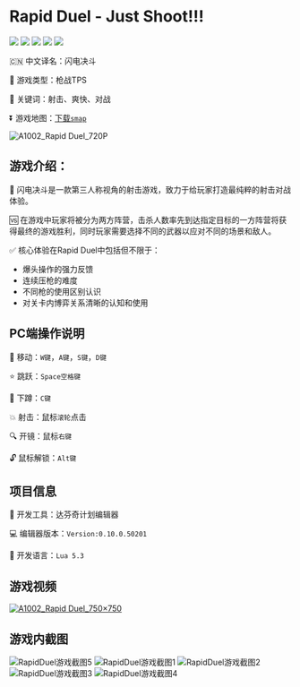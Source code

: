 # Rapid Duel - Just Shoot!!!
[![](https://img.shields.io/badge/-DaVinci-MediumPurple)](http://api.projectdavinci.com/)
[![](https://img.shields.io/badge/project-Ava-ff69b4)](https://github.com/lilith-avatar/avatar-ava/projects/1)
[![](https://img.shields.io/badge/-api%20plugin-9cf)](https://github.com/lilith-avatar/davinci-api-wrap)
[![](https://img.shields.io/github/v/release/lilith-avatar/rapid-duel)](https://github.com/lilith-avatar/rapid-duel/releases)
[![](https://img.shields.io/badge/smap-download-success)](https://github.com/lilith-avatar/rapid-duel/releases/download/v1.0.3/Rapid_Duel.smap)

:cn: 中文译名：闪电决斗

:gun: 游戏类型：枪战TPS

:key: 关键词：射击、爽快、对战

:arrow_double_down: 游戏地图：[下载`smap`](https://github.com/lilith-avatar/rapid-duel/releases/download/v1.0.3/Rapid_Duel.smap)

![A1002_Rapid Duel_720P](https://user-images.githubusercontent.com/64057282/114544449-3648e200-9c8d-11eb-83df-1e76383a9413.jpg)

## 游戏介绍：
:dart: 闪电决斗是一款第三人称视角的射击游戏，致力于给玩家打造最纯粹的射击对战体验。

:vs: 在游戏中玩家将被分为两方阵营，击杀人数率先到达指定目标的一方阵营将获得最终的游戏胜利，同时玩家需要选择不同的武器以应对不同的场景和敌人。

:white_check_mark: 核心体验在Rapid Duel中包括但不限于：

* 爆头操作的强力反馈
* 连续压枪的难度
* 不同枪的使用区别认识
* 对关卡内博弈关系清晰的认知和使用                                                        

## PC端操作说明

:round_pushpin: 移动：`W键`，`A键`，`S键`，`D键`

:star: 跳跃：`Space空格键`

:see_no_evil: 下蹲：`C键`

:boom: 射击：鼠标`滚轮`点击

:mag: 开镜：鼠标`右键`

:unlock: 鼠标解锁：`Alt键`


## 项目信息

:hammer: 开发工具：达芬奇计划编辑器

:computer: 编辑器版本：`Version:0.10.0.50201`

:1234: 开发语言：`Lua 5.3`

## 游戏视频

[![A1002_Rapid Duel_750×750](https://user-images.githubusercontent.com/64057282/114544458-3943d280-9c8d-11eb-8693-2ad7074ea55b.jpg)](https://user-images.githubusercontent.com/64057282/114544711-93dd2e80-9c8d-11eb-8bc9-cf8850c358cf.mp4)

## 游戏内截图
![RapidDuel游戏截图5](https://user-images.githubusercontent.com/64057282/114544435-321cc480-9c8d-11eb-9de0-076b57248812.jpg)
![RapidDuel游戏截图1](https://user-images.githubusercontent.com/64057282/114544473-4234a400-9c8d-11eb-9e16-e311cd4bae5d.jpg)
![RapidDuel游戏截图2](https://user-images.githubusercontent.com/64057282/114544480-42cd3a80-9c8d-11eb-8a34-6ccbafc1c75c.jpg)
![RapidDuel游戏截图3](https://user-images.githubusercontent.com/64057282/114544481-43fe6780-9c8d-11eb-8768-23a881b05e1d.jpg)
![RapidDuel游戏截图4](https://user-images.githubusercontent.com/64057282/114544486-452f9480-9c8d-11eb-818d-57483df0ef52.jpg)
